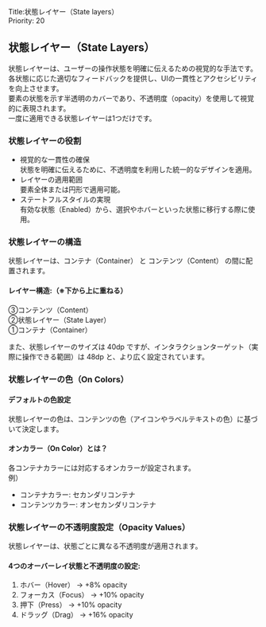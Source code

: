 Title:状態レイヤー（State layers）  
Priority: 20

## 状態レイヤー（State Layers）
状態レイヤーは、ユーザーの操作状態を明確に伝えるための視覚的な手法です。  
各状態に応じた適切なフィードバックを提供し、UIの一貫性とアクセシビリティを向上させます。  
要素の状態を示す半透明のカバーであり、不透明度（opacity）を使用して視覚的に表現されます。  
一度に適用できる状態レイヤーは1つだけです。  

### 状態レイヤーの役割
 - 視覚的な一貫性の確保  
状態を明確に伝えるために、不透明度を利用した統一的なデザインを適用。  
 - レイヤーの適用範囲  
要素全体または円形で適用可能。  
 - ステートフルスタイルの実現  
有効な状態（Enabled）から、選択やホバーといった状態に移行する際に使用。  

### 状態レイヤーの構造
状態レイヤーは、コンテナ（Container） と コンテンツ（Content） の間に配置されます。

#### レイヤー構造:（※下から上に重ねる）

③コンテンツ（Content）  
②状態レイヤー（State Layer）  
①コンテナ（Container）  

また、状態レイヤーのサイズは 40dp ですが、インタラクションターゲット（実際に操作できる範囲）は 48dp と、より広く設定されています。  

### 状態レイヤーの色（On Colors）
#### デフォルトの色設定
状態レイヤーの色は、コンテンツの色（アイコンやラベルテキストの色）に基づいて決定します。  
#### オンカラー（On Color）とは？
各コンテナカラーには対応するオンカラーが設定されます。  
例）  
 - コンテナカラー: セカンダリコンテナ
 - コンテンツカラー: オンセカンダリコンテナ

### 状態レイヤーの不透明度設定（Opacity Values）
状態レイヤーは、状態ごとに異なる不透明度が適用されます。  

#### 4つのオーバーレイ状態と不透明度の設定:

1. ホバー（Hover） → +8% opacity
2. フォーカス（Focus） → +10% opacity
3. 押下（Press） → +10% opacity
4. ドラッグ（Drag） → +16% opacity  
